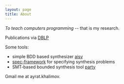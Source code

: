 ```yaml
---
layout: page
title: About
---
```


_To teach computers programming_ -- that is my research.

Publications via [DBLP](http://dblp.uni-trier.de/search/author?author=khalimov)

Some tools:

- simple BDD based synthesizer [aisy](https://bitbucket.org/art_haali/aisy)
- [spec-framework](https://bitbucket.org/art_haali/spec-framework) for specifying synthesis problems
- SMT-based bounded synthesis tool [party](https://github.com/5nizza/Party)

Gmail me at ayrat.khalimov.
